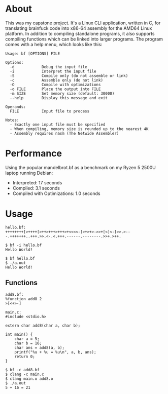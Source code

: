 # About
This was my capstone project. It's a Linux CLI application, written in C, for translating brainfuck code into x86-64 assembly for the AMD64 Linux platform.
In addition to compiling standalone programs, it also supports compiling functions which can be linked into larger programs. The program comes with a help menu, which looks like this:
```
Usage: bf [OPTIONS] FILE

Options:
  -d            Debug the input file
  -i            Interpret the input file
  -S            Compile only (do not assemble or link)
  -c            Assemble only (do not link)
  -O            Compile with optimizations
  -o FILE       Place the output into FILE
  -m SIZE       Set memory size (default: 30000)
  --help        Display this message and exit

Operands:
  FILE          Input file to process

Notes:
  - Exactly one input file must be specified
  - When compiling, memory size is rounded up to the nearest 4K
  - Assembly requires nasm (The Netwide Assembler)
```
# Performance
Using the popular mandelbrot.bf as a benchmark on my Ryzen 5 2500U laptop running Debian:
 - Interpreted: 17 seconds
 - Compiled: 3.1 seconds
 - Compiled with Optimizations: 1.0 seconds

# Usage
```
hello.bf:
++++++++[>++++[>++>+++>+++>+<<<<-]>+>+>->>+[<]<-]>>.>---.+++++++..+++.>>.<-.<.+++.------.--------.>>+.>++.
```
```
$ bf -i hello.bf
Hello World!
```
```
$ bf hello.bf
$ ./a.out
Hello World!
```
## Functions
```
add8.bf:
%function add8 2
>[<+>-]
```
```
main.c:
#include <stdio.h>

extern char add8(char a, char b);

int main() {
	char a = 5;
	char b = 16;
	char ans = add8(a, b);
	printf("%u + %u = %u\n", a, b, ans);
	return 0;
}
```
```
$ bf -c add8.bf
$ clang -c main.c
$ clang main.o add8.o
$ ./a.out
5 + 16 = 21
```
